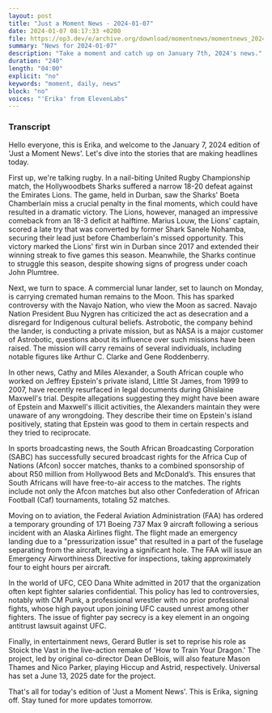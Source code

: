```yaml
---
layout: post
title: "Just a Moment News - 2024-01-07"
date: 2024-01-07 08:17:33 +0200
file: https://op3.dev/e/archive.org/download/momentnews/momentnews_2024-01-07.mp3
summary: "News for 2024-01-07"
description: "Take a moment and catch up on January 7th, 2024's news."
duration: "240"
length: "04:00"
explicit: "no"
keywords: "moment, daily, news"
block: "no"
voices: "'Erika' from ElevenLabs"
---
```


### Transcript

Hello everyone, this is Erika, and welcome to the January 7, 2024 edition of 'Just a Moment News'. Let's dive into the stories that are making headlines today.

First up, we're talking rugby. In a nail-biting United Rugby Championship match, the Hollywoodbets Sharks suffered a narrow 18-20 defeat against the Emirates Lions. The game, held in Durban, saw the Sharks' Boeta Chamberlain miss a crucial penalty in the final moments, which could have resulted in a dramatic victory. The Lions, however, managed an impressive comeback from an 18-3 deficit at halftime. Marius Louw, the Lions' captain, scored a late try that was converted by former Shark Sanele Nohamba, securing their lead just before Chamberlain's missed opportunity. This victory marked the Lions' first win in Durban since 2017 and extended their winning streak to five games this season. Meanwhile, the Sharks continue to struggle this season, despite showing signs of progress under coach John Plumtree.

Next, we turn to space. A commercial lunar lander, set to launch on Monday, is carrying cremated human remains to the Moon. This has sparked controversy with the Navajo Nation, who view the Moon as sacred. Navajo Nation President Buu Nygren has criticized the act as desecration and a disregard for Indigenous cultural beliefs. Astrobotic, the company behind the lander, is conducting a private mission, but as NASA is a major customer of Astrobotic, questions about its influence over such missions have been raised. The mission will carry remains of several individuals, including notable figures like Arthur C. Clarke and Gene Roddenberry.

In other news, Cathy and Miles Alexander, a South African couple who worked on Jeffrey Epstein's private island, Little St James, from 1999 to 2007, have recently resurfaced in legal documents during Ghislaine Maxwell's trial. Despite allegations suggesting they might have been aware of Epstein and Maxwell's illicit activities, the Alexanders maintain they were unaware of any wrongdoing. They describe their time on Epstein's island positively, stating that Epstein was good to them in certain respects and they tried to reciprocate.

In sports broadcasting news, the South African Broadcasting Corporation (SABC) has successfully secured broadcast rights for the Africa Cup of Nations (Afcon) soccer matches, thanks to a combined sponsorship of about R50 million from Hollywood Bets and McDonald’s. This ensures that South Africans will have free-to-air access to the matches. The rights include not only the Afcon matches but also other Confederation of African Football (Caf) tournaments, totaling 52 matches.

Moving on to aviation, the Federal Aviation Administration (FAA) has ordered a temporary grounding of 171 Boeing 737 Max 9 aircraft following a serious incident with an Alaska Airlines flight. The flight made an emergency landing due to a "pressurization issue" that resulted in a part of the fuselage separating from the aircraft, leaving a significant hole. The FAA will issue an Emergency Airworthiness Directive for inspections, taking approximately four to eight hours per aircraft.

In the world of UFC, CEO Dana White admitted in 2017 that the organization often kept fighter salaries confidential. This policy has led to controversies, notably with CM Punk, a professional wrestler with no prior professional fights, whose high payout upon joining UFC caused unrest among other fighters. The issue of fighter pay secrecy is a key element in an ongoing antitrust lawsuit against UFC.

Finally, in entertainment news, Gerard Butler is set to reprise his role as Stoick the Vast in the live-action remake of 'How to Train Your Dragon.' The project, led by original co-director Dean DeBlois, will also feature Mason Thames and Nico Parker, playing Hiccup and Astrid, respectively. Universal has set a June 13, 2025 date for the project.

That's all for today's edition of 'Just a Moment News'. This is Erika, signing off. Stay tuned for more updates tomorrow.
